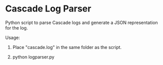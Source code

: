# Cascade Log Parser

Python script to parse Cascade logs and generate a JSON representation for the log.

Usage:

1. Place "cascade.log" in the same folder as the script.

2. python logparser.py
